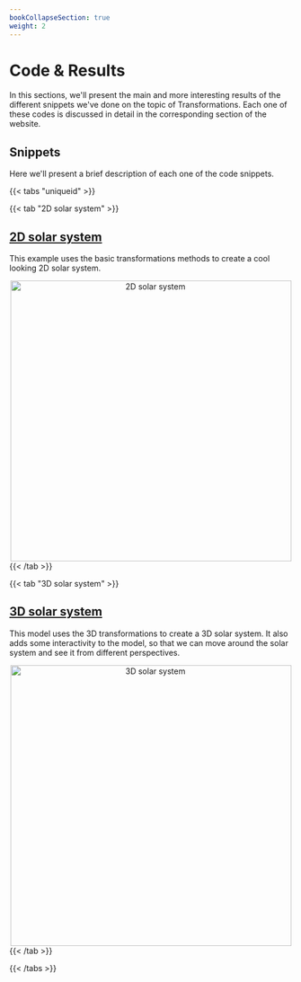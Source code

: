 ```yaml
---
bookCollapseSection: true
weight: 2
---
```


# **Code & Results**

In this sections, we'll present the main and more interesting results of the different snippets we've done on the topic of Transformations. Each one of these codes is discussed in detail in the corresponding section of the website.

## Snippets

Here we'll present a brief description of each one of the code snippets.

{{< tabs "uniqueid" >}}

{{< tab "2D solar system" >}}
## [2D solar system](./2D-Solar-System)

This example uses the basic transformations methods to create a cool looking 2D solar system.

<img class="image" alt="2D solar system" src="https://i.ibb.co/RD2330J/2dSS.png" title="2D solar system" width="500"/>
{{< /tab >}}

{{< tab "3D solar system" >}}
## [3D solar system](./3D-Solar-System)
This model uses the 3D transformations to create a 3D solar system. It also adds some interactivity to the model, so that we can move around the solar system and see it from different perspectives.

<img class="image" alt="3D solar system" src="https://i.ibb.co/ZTj5hsS/3dSS.png" title="3D solar system" width="500"/>
{{< /tab >}}

{{< /tabs >}}

<style>
    .image {
        display: block;
        margin: 0 auto;
        width:500;
        text-align: center;
    }
</style>